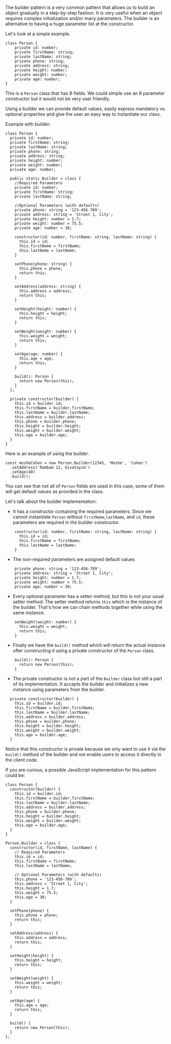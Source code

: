 The builder pattern is a very common pattern that allows us to build an object gradually in a step-by-step fashion.
It is very useful when an object requires complex initialization and/or many parameters.
The builder is an alternative to having a huge parameter list at the constructor.

Let's look at a simple example.
```
class Person {
    private id: number;
    private firstName: string;
    private lastName: string;
    private phone: string;
    private address: string;
    private height: number;
    private weight: number;
    private age: number;
}
```
This is a `Person` class that has 8 fields.
We could simple use an 8 parameter constructor but it would not be very user friendly.

Using a builder we can provide default values, easily express mandatory vs. optional properties and give the user an easy way to instantiate our class.

Example with builder:
```
class Person {
  private id: number;
  private firstName: string;
  private lastName: string;
  private phone: string;
  private address: string;
  private height: number;
  private weight: number;
  private age: number;

  public static Builder = class {
    //Required Parameters
    private id: number;
    private firstName: string;
    private lastName: string;

    //Optional Parameters (with defaults)
    private phone: string = '123-456-789';
    private address: string = 'Street 1, City';
    private height: number = 1.7;
    private weight: number = 75.5;
    private age: number = 30;

    constructor(id: number, firstName: string, lastName: string) {
      this.id = id;
      this.firstName = firstName;
      this.lastName = lastName;
    }

    setPhone(phone: string) {
      this.phone = phone;
      return this;
    }

    setAddress(address: string) {
      this.address = address;
      return this;
    }

    setHeight(height: number) {
      this.height = height;
      return this;
    }

    setWeight(weight: number) {
      this.weight = weight;
      return this;
    }

    setAge(age: number) {
      this.age = age;
      return this;
    }

    build(): Person {
      return new Person(this);
    }
  };

  private constructor(builder) {
    this.id = builder.id;
    this.firstName = builder.firstName;
    this.lastName = builder.lastName;
    this.address = builder.address;
    this.phone = builder.phone;
    this.height = builder.height;
    this.weight = builder.weight;
    this.age = builder.age;
  }
}
```
Here is an example of using the builder.
```
const mosheCohen = new Person.Builder(12345, 'Moshe', 'Cohen')
  .setAddress('Rambam 12, Givatayim')
  .setAge(40)
  .build();
```
You can see that not all of `Person` fields are used in this case, some of them will get default values as provided in the class.

Let's talk about the builder implementation:
- It has a constructor containing the required parameters.
Since we cannot instantiate `Person` without `firstName`,`lastName`, and `id`, these parameters are required in the builder constructor.
```
    constructor(id: number, firstName: string, lastName: string) {
      this.id = id;
      this.firstName = firstName;
      this.lastName = lastName;
    }
```
- The non-required parameters are assigned default values
```
    private phone: string = '123-456-789';
    private address: string = 'Street 1, City';
    private height: number = 1.7;
    private weight: number = 75.5;
    private age: number = 30;
```
- Every optional parameter has a setter method, but this is not your usual setter method.
The setter method returns `this` which is the instance of the builder.
That's how we can chain methods together while using the same instance.
```
    setWeight(weight: number) {
      this.weight = weight;
      return this;
    }
```
- Finally we have the `build()` method which will return the actual instance ofter constructing it using a private constructor of the `Person` class.
```
    build(): Person {
      return new Person(this);
    }
```
- The private constructor is not a part of the `Builder` class but still a part of its implementation.
It accepts the builder and initializes a new instance using parameters from the builder.
```
  private constructor(builder) {
    this.id = builder.id;
    this.firstName = builder.firstName;
    this.lastName = builder.lastName;
    this.address = builder.address;
    this.phone = builder.phone;
    this.height = builder.height;
    this.weight = builder.weight;
    this.age = builder.age;
  }
```
Notice that this constructor is private because we only want to use it via the `build()` method of the builder and not enable users to access it directly in the client code.

If you are curious, a possible JavaScript implementation for this pattern could be:
```
class Person {
  constructor(builder) {
    this.id = builder.id;
    this.firstName = builder.firstName;
    this.lastName = builder.lastName;
    this.address = builder.address;
    this.phone = builder.phone;
    this.height = builder.height;
    this.weight = builder.weight;
    this.age = builder.age;
  }
}

Person.Builder = class {
  constructor(id, firstName, lastName) {
    // Required Parameters
    this.id = id;
    this.firstName = firstName;
    this.lastName = lastName;

    // Optional Parameters (with defaults)
    this.phone = '123-456-789';
    this.address = 'Street 1, City';
    this.height = 1.7;
    this.weight = 75.5;
    this.age = 30;
  }

  setPhone(phone) {
    this.phone = phone;
    return this;
  }

  setAddress(address) {
    this.address = address;
    return this;
  }

  setHeight(height) {
    this.height = height;
    return this;
  }

  setWeight(weight) {
    this.weight = weight;
    return this;
  }

  setAge(age) {
    this.age = age;
    return this;
  }

  build() {
    return new Person(this);
  }
};

```